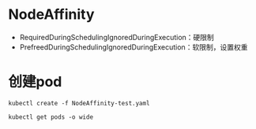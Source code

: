 # NodeAffinity
- RequiredDuringSchedulingIgnoredDuringExecution：硬限制
- PrefreedDuringSchedulingIgnoredDuringExecution：软限制，设置权重

# 创建pod

```shell script
kubectl create -f NodeAffinity-test.yaml

kubectl get pods -o wide
```
